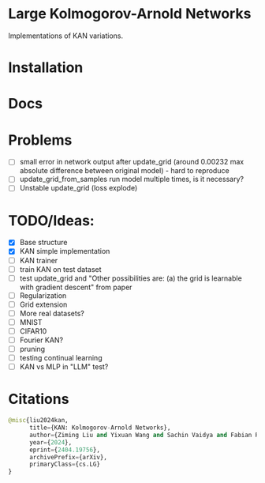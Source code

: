 # Large Kolmogorov-Arnold Networks
Implementations of KAN variations.

# Installation

# Docs

# Problems
- [ ] small error in network output after update_grid (around 0.00232 max absolute difference between original model) - hard to reproduce
- [ ] update_grid_from_samples run model multiple times, is it necessary? 
- [ ] Unstable update_grid (loss explode)

# TODO/Ideas:
- [x] Base structure
- [x] KAN simple implementation
- [ ] KAN trainer
- [ ] train KAN on test dataset
- [ ] test update_grid and "Other possibilities are: (a) the grid is learnable with gradient descent" from paper
- [ ] Regularization
- [ ] Grid extension
- [ ] More real datasets?
- [ ] MNIST
- [ ] CIFAR10
- [ ] Fourier KAN?
- [ ] pruning
- [ ] testing continual learning
- [ ] KAN vs MLP in "LLM" test?

# Citations
```python
@misc{liu2024kan,
      title={KAN: Kolmogorov-Arnold Networks}, 
      author={Ziming Liu and Yixuan Wang and Sachin Vaidya and Fabian Ruehle and James Halverson and Marin Soljačić and Thomas Y. Hou and Max Tegmark},
      year={2024},
      eprint={2404.19756},
      archivePrefix={arXiv},
      primaryClass={cs.LG}
}
```
